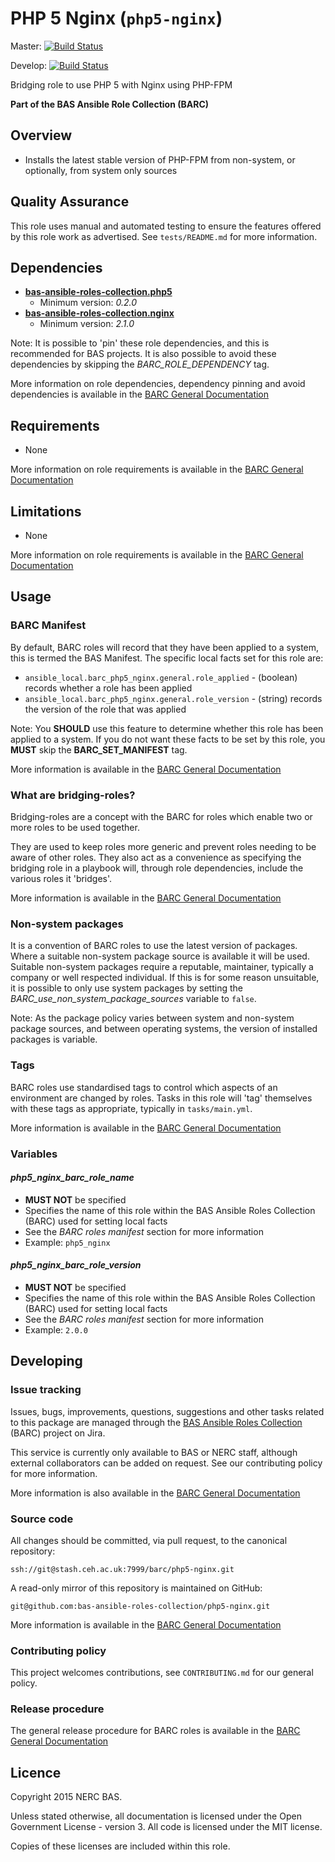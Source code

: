 # PHP 5 Nginx (`php5-nginx`)

Master:
[![Build Status](https://semaphoreci.com/api/v1/bas-ansible-roles-collection/php5-nginx/branches/master/badge.svg)](https://semaphoreci.com/bas-ansible-roles-collection/php5-nginx)

Develop:
[![Build Status](https://semaphoreci.com/api/v1/bas-ansible-roles-collection/php5-nginx/branches/develop/badge.svg)](https://semaphoreci.com/bas-ansible-roles-collection/php5-nginx)

Bridging role to use PHP 5 with Nginx using PHP-FPM

**Part of the BAS Ansible Role Collection (BARC)**

## Overview

* Installs the latest stable version of PHP-FPM from non-system, or optionally, from system only sources

## Quality Assurance

This role uses manual and automated testing to ensure the features offered by this role work as advertised. 
See `tests/README.md` for more information.

## Dependencies

* [**bas-ansible-roles-collection.php5**](https://galaxy.ansible.com/bas-ansible-roles-collection/php5/)
  * Minimum version: *0.2.0*
* [**bas-ansible-roles-collection.nginx**](https://galaxy.ansible.com/bas-ansible-roles-collection/nginx/)
  * Minimum version: *2.1.0*

Note: It is possible to 'pin' these role dependencies, and this is recommended for BAS projects. It is also possible to 
avoid these dependencies by skipping the *BARC_ROLE_DEPENDENCY* tag.

More information on role dependencies, dependency pinning and avoid dependencies is available in the 
[BARC General Documentation](https://antarctica.hackpad.com/BARC-Overview-and-Policies-SzcHzHvitkt#:h=Role-Manifest)

## Requirements

* None

More information on role requirements is available in the 
[BARC General Documentation](https://antarctica.hackpad.com/BARC-Overview-and-Policies-SzcHzHvitkt#:h=Role-requirements)

## Limitations

* None

More information on role requirements is available in the 
[BARC General Documentation](https://antarctica.hackpad.com/BARC-Overview-and-Policies-SzcHzHvitkt#:h=Role-limitations)

## Usage

### BARC Manifest

By default, BARC roles will record that they have been applied to a system, this is termed the BAS Manifest.
The specific local facts set for this role are:

* `ansible_local.barc_php5_nginx.general.role_applied` - (boolean) records whether a role has been applied
* `ansible_local.barc_php5_nginx.general.role_version` - (string) records the version of the role that was applied

Note: You **SHOULD** use this feature to determine whether this role has been applied to a system.
If you do not want these facts to be set by this role, you **MUST** skip the **BARC_SET_MANIFEST** tag.

More information is available in the 
[BARC General Documentation](https://antarctica.hackpad.com/BARC-Overview-and-Policies-SzcHzHvitkt#:h=Role-Manifest)

### What are bridging-roles?

Bridging-roles are a concept with the BARC for roles which enable two or more roles to be used together.

They are used to keep roles more generic and prevent roles needing to be aware of other roles. They also act as a
convenience as specifying the bridging role in a playbook will, through role dependencies, include the various roles it
'bridges'.

More information is available in the 
[BARC General Documentation](https://antarctica.hackpad.com/BARC-Overview-and-Policies-SzcHzHvitkt#:h=Bridging-roles)

### Non-system packages

It is a convention of BARC roles to use the latest version of packages. Where a suitable non-system package source is 
available it will be used. Suitable non-system packages require a reputable, maintainer, typically a company or well 
respected individual. If this is for some reason unsuitable, it is possible to only use system packages by setting the 
*BARC_use_non_system_package_sources* variable to `false`.

Note: As the package policy varies between system and non-system package sources, and between operating systems, the 
version of installed packages is variable.

### Tags

BARC roles use standardised tags to control which aspects of an environment are changed by roles.
Tasks in this role will 'tag' themselves with these tags as appropriate, typically in `tasks/main.yml`.

More information is available in the
[BARC General Documentation](https://antarctica.hackpad.com/BARC-Overview-and-Policies-SzcHzHvitkt#:h=Appendix-B---BARC-Standardised)

### Variables

#### *php5_nginx_barc_role_name*

* **MUST NOT** be specified
* Specifies the name of this role within the BAS Ansible Roles Collection (BARC) used for setting local facts
* See the *BARC roles manifest* section for more information
* Example: `php5_nginx`

#### *php5_nginx_barc_role_version*

* **MUST NOT** be specified
* Specifies the name of this role within the BAS Ansible Roles Collection (BARC) used for setting local facts
* See the *BARC roles manifest* section for more information
* Example: `2.0.0`

## Developing

### Issue tracking

Issues, bugs, improvements, questions, suggestions and other tasks related to this package are managed through the 
[BAS Ansible Roles Collection](https://jira.ceh.ac.uk/projects/BARC) (BARC) project on Jira.

This service is currently only available to BAS or NERC staff, although external collaborators can be added on request.
See our contributing policy for more information.

More information is also available in the
[BARC General Documentation](https://antarctica.hackpad.com/BARC-Overview-and-Policies-SzcHzHvitkt#:h=Issue-Tracking)

### Source code

All changes should be committed, via pull request, to the canonical repository:

`ssh://git@stash.ceh.ac.uk:7999/barc/php5-nginx.git`

A read-only mirror of this repository is maintained on GitHub:

`git@github.com:bas-ansible-roles-collection/php5-nginx.git`

More information is available in the
[BARC General Documentation](https://antarctica.hackpad.com/BARC-Overview-and-Policies-SzcHzHvitkt#:h=Source-Code)

### Contributing policy

This project welcomes contributions, see `CONTRIBUTING.md` for our general policy.

### Release procedure

The general release procedure for BARC roles is available in the
[BARC General Documentation](https://antarctica.hackpad.com/BARC-Overview-and-Policies-SzcHzHvitkt#:h=Release-procedures)

## Licence

Copyright 2015 NERC BAS.

Unless stated otherwise, all documentation is licensed under the Open Government License - version 3. All code is
licensed under the MIT license.

Copies of these licenses are included within this role.
